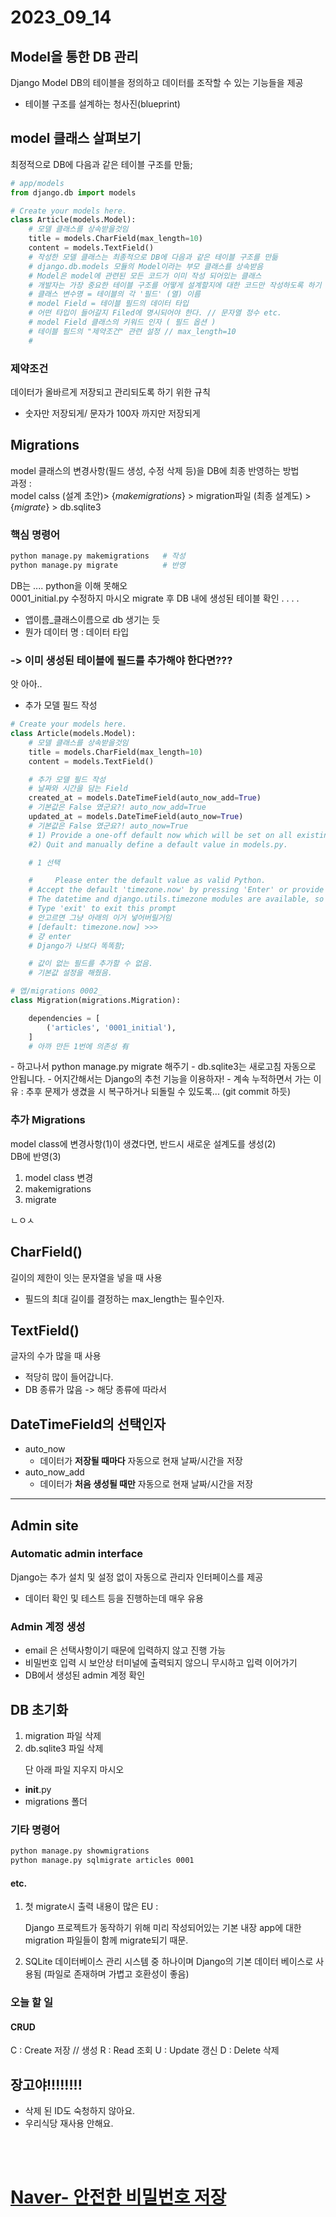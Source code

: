 # 2023_09_14

## Model을 통한 DB 관리

Django Model
DB의 테이블을 정의하고 데이터를 조작할 수 있는 기능들을 제공
- 테이블 구조를 설계하는 청사진(blueprint)

## model 클래스 살펴보기
최정적으로 DB에 다음과 같은 테이블 구조를 만듦;

```py
# app/models
from django.db import models

# Create your models here.
class Article(models.Model):
    # 모델 클래스를 상속받을것임
    title = models.CharField(max_length=10)
    content = models.TextField()
    # 작성한 모델 클래스는 최종적으로 DB에 다음과 같은 테이블 구조를 만듦
    # django.db.models 모듈의 Model이라는 부모 클래스를 상속받음
    # Model은 model에 관련된 모든 코드가 이미 작성 되어있는 클래스
    # 개발자는 가장 중요한 테이블 구조를 어떻게 설계할지에 대한 코드만 작성하도록 하기 위한 것(프레임워크의 이점)
    # 클래스 변수명 = 테이블의 각 '필드' (열) 이름 
    # model Field = 테이블 필드의 데이터 타입
    # 어떤 타입이 들어갈지 Filed에 명시되어야 한다. // 문자열 정수 etc.
    # model Field 클래스의 키워드 인자 ( 필드 옵션 ) 
    # 테이블 필드의 "제약조건" 관련 설정 // max_length=10
    # 
```
### 제약조건
데이터가 올바르게 저장되고 관리되도록 하기 위한 규칙
- 숫자만 저장되게/ 문자가 100자 까지만 저장되게

## Migrations
model 클래스의 변경사항(필드 생성, 수정 삭제 등)을 DB에 최종 반영하는 방법  
과정 :  
  model calss (설계 초안)> {*makemigrations*} > migration파일 (최종 설계도) > {*migrate*} > db.sqlite3

### 핵심 명령어
```bash
python manage.py makemigrations   # 작성
python manage.py migrate          # 반영
```
DB는 .... python을 이해 못해오  
0001_initial.py 수정하지 마시오 
migrate 후 DB 내에 생성된 테이블 확인 . . . .   
- 앱이름_클래스이름으로 db 생기는 듯  
- 뭔가 데이터 명 : 데이터 타입

### -> 이미 생성된 테이블에 필드를 추가해야 한다면???  
앗 아아..  
- 추가 모델 필드 작성
```python 
# Create your models here.
class Article(models.Model):
    # 모델 클래스를 상속받을것임
    title = models.CharField(max_length=10)
    content = models.TextField()

    # 추가 모델 필드 작성
    # 날짜와 시간을 담는 Field
    created_at = models.DateTimeField(auto_now_add=True) 
    # 기본값은 False 였군요?! auto_now_add=True
    updated_at = models.DateTimeField(auto_now=True)
    # 기본값은 False 였군요?! auto_now=True
    # 1) Provide a one-off default now which will be set on all existing rows
    #2) Quit and manually define a default value in models.py.

    # 1 선택

    #     Please enter the default value as valid Python.
    # Accept the default 'timezone.now' by pressing 'Enter' or provide another value.
    # The datetime and django.utils.timezone modules are available, so it is possible to provide e.g. timezone.now as a value.        
    # Type 'exit' to exit this prompt
    # 안고르면 그냥 아래의 이거 넣어버릴거임
    # [default: timezone.now] >>>
    # 걍 enter
    # Django가 나보다 똑똑함;

    # 값이 없는 필드를 추가할 수 없음.
    # 기본값 설정을 해줬음.
```
```python 
# 앱/migrations 0002_
class Migration(migrations.Migration):

    dependencies = [
        ('articles', '0001_initial'),
    ]
    # 아까 만든 1번에 의존성 有
```
<p>
- 하고나서 python manage.py migrate 해주기
- db.sqlite3는 새로고침 자동으로 안됩니다.
- 어지간해서는 Django의 추천 기능을 이용하자!
- 계속 누적하면서 가는 이유 : 추후 문제가 생겼을 시 복구하거나 되돌릴 수 있도록... (git commit 하듯)
  
### 추가 Migrations 
model class에 변경사항(1)이 생겼다면, 
반드시 새로운 설계도를 생성(2)  
DB에 반영(3)  
  1. model class 변경
  2. makemigrations
  3. migrate
  <p> ㄴㅇㅅ </p>

## CharField()
길이의 제한이 잇는 문자열을 넣을 때 사용
- 필드의 최대 길이를 결정하는 max_length는 필수인자.
  
## TextField()
글자의 수가 많을 때 사용
- 적당히 많이 들어갑니다.
- DB 종류가 많음 -> 해당 종류에 따라서 
## DateTimeField의 선택인자

- auto_now
  - 데이터가 **저장될 때마다** 자동으로 현재 날짜/시간을 저장
- auto_now_add
  - 데이터가 **처음 생성될 때만** 자동으로 현재 날짜/시간을 저장
---
## Admin site

### Automatic admin interface
Django는 추가 설치 및 설정 없이 자동으로 관리자 인터페이스를 제공
- 데이터 확인 및 테스트 등을 진행하는데 매우 유용

### Admin 계정 생성 
- email 은 선택사항이기 때문에 입력하지 않고 진행 가능
- 비밀번호 입력 시 보안상 터미널에 출력되지 않으니 무시하고 입력 이어가기
- DB에서 생성된 admin 계정 확인

## DB 초기화
1. migration 파일 삭제
2. db.sqlite3 파일 삭제 <p>
  단 아래 파일 지우지 마시오
  - __init__.py
  - migrations 폴더
### 기타 명령어


```bash
python manage.py showmigrations
python manage.py sqlmigrate articles 0001
```

#### etc. 
1. 첫 migrate시 출력 내용이 많은 EU : <p>
Django 프로젝트가 동작하기 위해 미리 작성되어있는 기본 내장 app에 대한 migration 파일들이 함께 migrate되기 때문.

2. SQLite 
  데이터베이스 관리 시스템 중 하나이며 Django의 기본 데이터 베이스로 사용됨 (파일로 존재하며 가볍고 호환성이 좋음)

### 오늘 할 일
#### CRUD
C : Create 저장 // 생성
R : Read  조회 
U : Update 갱신
D : Delete 삭제

## 장고야!!!!!!!!
- 삭제 된 ID도 숙청하지 않아요.
- 우리식당 재사용 안해요.

<br>
<br>

# [Naver- 안전한 비밀번호 저장](https://d2.naver.com/helloworld/318732)